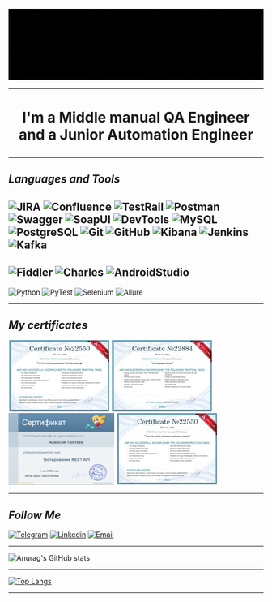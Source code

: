 [![Header](https://github.com/TyukhteevAM/TyukhteevAM/blob/main/Assets/Header.gif)](https://qaschool.ru/students/a_tyuhteev/)
***
# <p align="center">I'm a Middle manual QA Engineer and a Junior Automation Engineer</p>
***
##  **_Languages and Tools_**
![JIRA](https://img.shields.io/badge/JIRA-000000?style=for-the-badge&logo=JIRA&logoColor=136BE1)
![Confluence](https://img.shields.io/badge/Confluence-000000?style=for-the-badge&logo=Confluence&logoColor=136BE1)
![TestRail](https://img.shields.io/badge/TestRail-000000?style=for-the-badge&logo=TestRail&logoColor=136BE1)
![Postman](https://img.shields.io/badge/Postman-000000?style=for-the-badge&logo=Postman&logoColor=F76935)
![Swagger](https://img.shields.io/badge/Swagger-000000?style=for-the-badge&logo=Swagger&logoColor=7EDE2B)
![SoapUI](https://img.shields.io/badge/SoapUI-000000?style=for-the-badge&logo=SoapUI&logoColor=7EDE2B)
![DevTools](https://img.shields.io/badge/DevTools-000000?style=for-the-badge&logo=GoogleChrome&logoColor=E13528)
![MySQL](https://img.shields.io/badge/MySQL-000000?style=for-the-badge&logo=MySQL&logoColor=007979)
![PostgreSQL](https://img.shields.io/badge/PostgreSQL-000000?style=for-the-badge&logo=PostgreSQL&logoColor=2E5C8B)
![Git](https://img.shields.io/badge/Git-000000?style=for-the-badge&logo=Git&logoColor=E44D30)
![GitHub](https://img.shields.io/badge/GitHub-000000?style=for-the-badge&logo=GitHub&logoColor=11111)
![Kibana](https://img.shields.io/badge/Kibana-000000?style=for-the-badge&logo=Kibana&logoColor=E44A90)
![Jenkins](https://img.shields.io/badge/Jenkins-000000?style=for-the-badge&logo=Jenkins&logoColor=#D33833)
![Kafka](https://img.shields.io/badge/Kafka-000000?style=for-the-badge&logo=Kafka&logoColor=#D33833)
---
![Fiddler](https://img.shields.io/badge/Fiddler-000000?style=for-the-badge&logo=Fiddler&logoColor=E44A90)
![Charles](https://img.shields.io/badge/Charles-000000?style=for-the-badge&logo=Charles&logoColor=E44A90)
![AndroidStudio](https://img.shields.io/badge/AndroidStudio-000000?style=for-the-badge&logo=AndroidStudio&logoColor=4CE489)
---
![Python](https://img.shields.io/badge/Python-000000?style=for-the-badge&logo=Python&logoColor=3F79AA)
![PyTest](https://img.shields.io/badge/PyTest-000000?style=for-the-badge&logo=PyTest&logoColor=C0C901)
![Selenium](https://img.shields.io/badge/Selenium-000000?style=for-the-badge&logo=Selenium&logoColor=#00AE00)
![Allure](https://img.shields.io/badge/Allure-000000?style=for-the-badge&logo=Allure&logoColor=C0C901)
***
## **_My certificates_**
[![POINT](https://github.com/TyukhteevAM/TyukhteevAM/blob/main/Assets/POINT.jpg)](https://qaschool.ru/school-center/certificate.php?id=22550&lang=en)
[![School of Test Analytics](https://github.com/TyukhteevAM/TyukhteevAM/blob/main/Assets/School%20of%20Test%20Analytics.jpg)](https://qaschool.ru/school-center/certificate.php?id=22884&lang=en)
[![REST API](https://github.com/TyukhteevAM/TyukhteevAM/blob/main/Assets/REST%20API(small).png)](https://github.com/TyukhteevAM/TyukhteevAM/blob/main/Assets/REST%20API.png)
[![Pre-Intermediate Business English Course (A2)](https://github.com/TyukhteevAM/TyukhteevAM/blob/main/Assets/English(A2).jpg)](https://qaschool.ru/school-center/certificate.php?id=22854&lang=en)
***
## **_Follow Me_**
[![Telegram](https://img.shields.io/badge/-Telegram-0088cc?style=flat-square&logo=Telegram&logoColor=white)](https://t.me/TAM_1985)
[![Linkedin](https://img.shields.io/badge/-LinkedIn-0e76a8?style=flat-square&logo=Linkedin&logoColor=white)](http://www.linkedin.com/in/tyukhteevam)
[![Email](https://img.shields.io/badge/Email-3b5998?style=flat-square&logo=Email&logoColor=white)](mailto:discofan@yandex.ru)
***
![Anurag's GitHub stats](https://github-readme-stats.vercel.app/api?username=tyukhteevam&show_icons=true&include_all_commits=true&theme=radical)
***
[![Top Langs](https://github-readme-stats.vercel.app/api/top-langs/?username=TyukhteevAM&layout=compact&show_icons=true)](https://github.com/anuraghazra/github-readme-stats)
***

